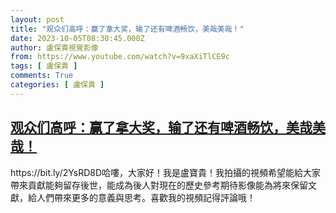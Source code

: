 ```yaml
---
layout: post
title: "观众们高呼：赢了拿大奖，输了还有啤酒畅饮，美哉美哉！"
date: 2023-10-05T08:30:45.000Z
author: 盧保貴視覺影像
from: https://www.youtube.com/watch?v=9xaXiTlCE9c
tags: [ 盧保貴 ]
comments: True
categories: [ 盧保貴 ]
---
```

<!--1696494645000-->
[观众们高呼：赢了拿大奖，输了还有啤酒畅饮，美哉美哉！](https://www.youtube.com/watch?v=9xaXiTlCE9c)
------

<div>
https://bit.ly/2YsRD8D哈嘍，大家好！我是盧寶貴！我拍攝的視頻希望能給大家帶來貢獻能夠留存後世，能成為後人對現在的歷史參考期待影像能為將來保留文獻，給人們帶來更多的意義與思考。喜歡我的視頻記得評論哦！
</div>
